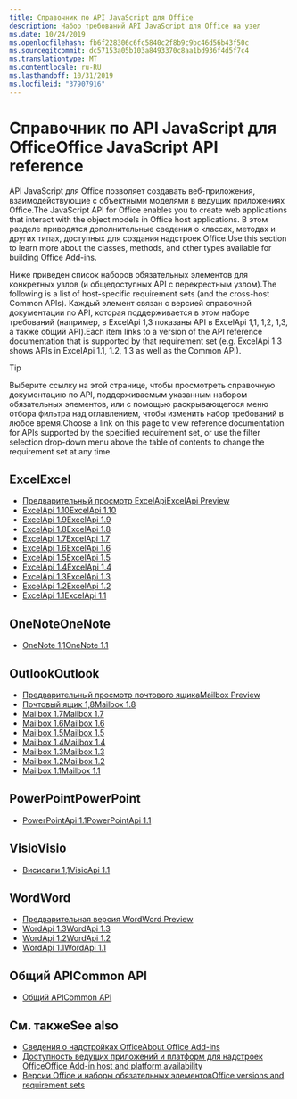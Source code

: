 ```yaml
---
title: Справочник по API JavaScript для Office
description: Набор требований API JavaScript для Office на узел
ms.date: 10/24/2019
ms.openlocfilehash: fb6f228306c6fc5840c2f8b9c9bc46d56b43f50c
ms.sourcegitcommit: dc57153a05b103a8493370c8aa1bd936f4d5f7c4
ms.translationtype: MT
ms.contentlocale: ru-RU
ms.lasthandoff: 10/31/2019
ms.locfileid: "37907916"
---
```

# <a name="office-javascript-api-reference"></a><span data-ttu-id="6c09f-103">Справочник по API JavaScript для Office</span><span class="sxs-lookup"><span data-stu-id="6c09f-103">Office JavaScript API reference</span></span>

<span data-ttu-id="6c09f-104">API JavaScript для Office позволяет создавать веб-приложения, взаимодействующие с объектными моделями в ведущих приложениях Office.</span><span class="sxs-lookup"><span data-stu-id="6c09f-104">The JavaScript API for Office enables you to create web applications that interact with the object models in Office host applications.</span></span> <span data-ttu-id="6c09f-105">В этом разделе приводятся дополнительные сведения о классах, методах и других типах, доступных для создания надстроек Office.</span><span class="sxs-lookup"><span data-stu-id="6c09f-105">Use this section to learn more about the classes, methods, and other types available for building Office Add-ins.</span></span>

<span data-ttu-id="6c09f-106">Ниже приведен список наборов обязательных элементов для конкретных узлов (и общедоступных API с перекрестным узлом).</span><span class="sxs-lookup"><span data-stu-id="6c09f-106">The following is a list of host-specific requirement sets (and the cross-host Common APIs).</span></span> <span data-ttu-id="6c09f-107">Каждый элемент связан с версией справочной документации по API, которая поддерживается в этом наборе требований (например, в ExcelApi 1,3 показаны API в ExcelApi 1,1, 1,2, 1,3, а также общий API).</span><span class="sxs-lookup"><span data-stu-id="6c09f-107">Each item links to a version of the API reference documentation that is supported by that requirement set (e.g. ExcelApi 1.3 shows APIs in ExcelApi 1.1, 1.2, 1.3 as well as the Common API).</span></span>

> [!TIP]
> <span data-ttu-id="6c09f-108">Выберите ссылку на этой странице, чтобы просмотреть справочную документацию по API, поддерживаемым указанным набором обязательных элементов, или с помощью раскрывающегося меню отбора фильтра над оглавлением, чтобы изменить набор требований в любое время.</span><span class="sxs-lookup"><span data-stu-id="6c09f-108">Choose a link on this page to view reference documentation for APIs supported by the specified requirement set, or use the filter selection drop-down menu above the table of contents to change the requirement set at any time.</span></span>

## <a name="excel"></a><span data-ttu-id="6c09f-109">Excel</span><span class="sxs-lookup"><span data-stu-id="6c09f-109">Excel</span></span>

- [<span data-ttu-id="6c09f-110">Предварительный просмотр ExcelApi</span><span class="sxs-lookup"><span data-stu-id="6c09f-110">ExcelApi Preview</span></span>](/javascript/api/excel?view=excel-js-preview)
- [<span data-ttu-id="6c09f-111">ExcelApi 1.10</span><span class="sxs-lookup"><span data-stu-id="6c09f-111">ExcelApi 1.10</span></span>](/javascript/api/excel?view=excel-js-1.10)
- [<span data-ttu-id="6c09f-112">ExcelApi 1.9</span><span class="sxs-lookup"><span data-stu-id="6c09f-112">ExcelApi 1.9</span></span>](/javascript/api/excel?view=excel-js-1.9)
- [<span data-ttu-id="6c09f-113">ExcelApi 1.8</span><span class="sxs-lookup"><span data-stu-id="6c09f-113">ExcelApi 1.8</span></span>](/javascript/api/excel?view=excel-js-1.8)
- [<span data-ttu-id="6c09f-114">ExcelApi 1.7</span><span class="sxs-lookup"><span data-stu-id="6c09f-114">ExcelApi 1.7</span></span>](/javascript/api/excel?view=excel-js-1.7)
- [<span data-ttu-id="6c09f-115">ExcelApi 1.6</span><span class="sxs-lookup"><span data-stu-id="6c09f-115">ExcelApi 1.6</span></span>](/javascript/api/excel?view=excel-js-1.6)
- [<span data-ttu-id="6c09f-116">ExcelApi 1.5</span><span class="sxs-lookup"><span data-stu-id="6c09f-116">ExcelApi 1.5</span></span>](/javascript/api/excel?view=excel-js-1.5)
- [<span data-ttu-id="6c09f-117">ExcelApi 1.4</span><span class="sxs-lookup"><span data-stu-id="6c09f-117">ExcelApi 1.4</span></span>](/javascript/api/excel?view=excel-js-1.4)
- [<span data-ttu-id="6c09f-118">ExcelApi 1.3</span><span class="sxs-lookup"><span data-stu-id="6c09f-118">ExcelApi 1.3</span></span>](/javascript/api/excel?view=excel-js-1.3)
- [<span data-ttu-id="6c09f-119">ExcelApi 1.2</span><span class="sxs-lookup"><span data-stu-id="6c09f-119">ExcelApi 1.2</span></span>](/javascript/api/excel?view=excel-js-1.2)
- [<span data-ttu-id="6c09f-120">ExcelApi 1.1</span><span class="sxs-lookup"><span data-stu-id="6c09f-120">ExcelApi 1.1</span></span>](/javascript/api/excel?view=excel-js-1.1)

## <a name="onenote"></a><span data-ttu-id="6c09f-121">OneNote</span><span class="sxs-lookup"><span data-stu-id="6c09f-121">OneNote</span></span>

- [<span data-ttu-id="6c09f-122">OneNote 1,1</span><span class="sxs-lookup"><span data-stu-id="6c09f-122">OneNote 1.1</span></span>](/javascript/api/onenote?view=onenote-js-1.1)

## <a name="outlook"></a><span data-ttu-id="6c09f-123">Outlook</span><span class="sxs-lookup"><span data-stu-id="6c09f-123">Outlook</span></span>

- [<span data-ttu-id="6c09f-124">Предварительный просмотр почтового ящика</span><span class="sxs-lookup"><span data-stu-id="6c09f-124">Mailbox Preview</span></span>](/javascript/api/outlook?view=outlook-js-preview)
- [<span data-ttu-id="6c09f-125">Почтовый ящик 1,8</span><span class="sxs-lookup"><span data-stu-id="6c09f-125">Mailbox 1.8</span></span>](/javascript/api/outlook?view=outlook-js-1.8)
- [<span data-ttu-id="6c09f-126">Mailbox 1.7</span><span class="sxs-lookup"><span data-stu-id="6c09f-126">Mailbox 1.7</span></span>](/javascript/api/outlook?view=outlook-js-1.7)
- [<span data-ttu-id="6c09f-127">Mailbox 1.6</span><span class="sxs-lookup"><span data-stu-id="6c09f-127">Mailbox 1.6</span></span>](/javascript/api/outlook?view=outlook-js-1.6)
- [<span data-ttu-id="6c09f-128">Mailbox 1.5</span><span class="sxs-lookup"><span data-stu-id="6c09f-128">Mailbox 1.5</span></span>](/javascript/api/outlook?view=outlook-js-1.5)
- [<span data-ttu-id="6c09f-129">Mailbox 1.4</span><span class="sxs-lookup"><span data-stu-id="6c09f-129">Mailbox 1.4</span></span>](/javascript/api/outlook?view=outlook-js-1.4)
- [<span data-ttu-id="6c09f-130">Mailbox 1.3</span><span class="sxs-lookup"><span data-stu-id="6c09f-130">Mailbox 1.3</span></span>](/javascript/api/outlook?view=outlook-js-1.3)
- [<span data-ttu-id="6c09f-131">Mailbox 1.2</span><span class="sxs-lookup"><span data-stu-id="6c09f-131">Mailbox 1.2</span></span>](/javascript/api/outlook?view=outlook-js-1.2)
- [<span data-ttu-id="6c09f-132">Mailbox 1.1</span><span class="sxs-lookup"><span data-stu-id="6c09f-132">Mailbox 1.1</span></span>](/javascript/api/outlook?view=outlook-js-1.1)

## <a name="powerpoint"></a><span data-ttu-id="6c09f-133">PowerPoint</span><span class="sxs-lookup"><span data-stu-id="6c09f-133">PowerPoint</span></span>

- [<span data-ttu-id="6c09f-134">PowerPointApi 1.1</span><span class="sxs-lookup"><span data-stu-id="6c09f-134">PowerPointApi 1.1</span></span>](/javascript/api/powerpoint?view=powerpoint-js-1.1)

## <a name="visio"></a><span data-ttu-id="6c09f-135">Visio</span><span class="sxs-lookup"><span data-stu-id="6c09f-135">Visio</span></span>

- [<span data-ttu-id="6c09f-136">Висиоапи 1,1</span><span class="sxs-lookup"><span data-stu-id="6c09f-136">VisioApi 1.1</span></span>](/javascript/api/visio?view=visio-js-1.1)

## <a name="word"></a><span data-ttu-id="6c09f-137">Word</span><span class="sxs-lookup"><span data-stu-id="6c09f-137">Word</span></span>

- [<span data-ttu-id="6c09f-138">Предварительная версия Word</span><span class="sxs-lookup"><span data-stu-id="6c09f-138">Word Preview</span></span>](/javascript/api/word?view=word-js-preview)
- [<span data-ttu-id="6c09f-139">WordApi 1.3</span><span class="sxs-lookup"><span data-stu-id="6c09f-139">WordApi 1.3</span></span>](/javascript/api/word?view=word-js-1.3)
- [<span data-ttu-id="6c09f-140">WordApi 1.2</span><span class="sxs-lookup"><span data-stu-id="6c09f-140">WordApi 1.2</span></span>](/javascript/api/word?view=word-js-1.2)
- [<span data-ttu-id="6c09f-141">WordApi 1.1</span><span class="sxs-lookup"><span data-stu-id="6c09f-141">WordApi 1.1</span></span>](/javascript/api/word?view=word-js-1.1)

## <a name="common-api"></a><span data-ttu-id="6c09f-142">Общий API</span><span class="sxs-lookup"><span data-stu-id="6c09f-142">Common API</span></span>

- [<span data-ttu-id="6c09f-143">Общий API</span><span class="sxs-lookup"><span data-stu-id="6c09f-143">Common API</span></span>](/javascript/api/office?view=common-js)

## <a name="see-also"></a><span data-ttu-id="6c09f-144">См. также</span><span class="sxs-lookup"><span data-stu-id="6c09f-144">See also</span></span>

- [<span data-ttu-id="6c09f-145">Сведения о надстройках Office</span><span class="sxs-lookup"><span data-stu-id="6c09f-145">About Office Add-ins</span></span>](/office/dev/add-ins/overview)
- [<span data-ttu-id="6c09f-146">Доступность ведущих приложений и платформ для надстроек Office</span><span class="sxs-lookup"><span data-stu-id="6c09f-146">Office Add-in host and platform availability</span></span>](/office/dev/add-ins/overview/office-add-in-availability)
- [<span data-ttu-id="6c09f-147">Версии Office и наборы обязательных элементов</span><span class="sxs-lookup"><span data-stu-id="6c09f-147">Office versions and requirement sets</span></span>](/office/dev/add-ins/develop/office-versions-and-requirement-sets)
